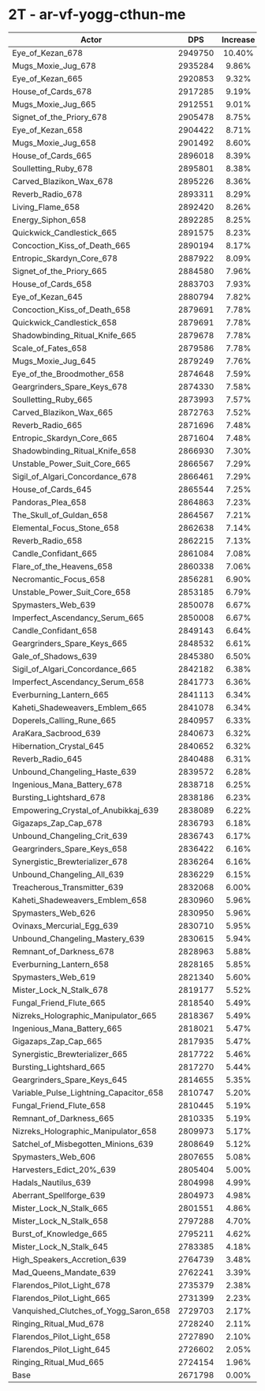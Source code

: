 # 2T - ar-vf-yogg-cthun-me
| Actor | DPS | Increase |
|---|:---:|:---:|
|Eye_of_Kezan_678|2949750|10.40%|
|Mugs_Moxie_Jug_678|2935284|9.86%|
|Eye_of_Kezan_665|2920853|9.32%|
|House_of_Cards_678|2917285|9.19%|
|Mugs_Moxie_Jug_665|2912551|9.01%|
|Signet_of_the_Priory_678|2905478|8.75%|
|Eye_of_Kezan_658|2904422|8.71%|
|Mugs_Moxie_Jug_658|2901492|8.60%|
|House_of_Cards_665|2896018|8.39%|
|Soulletting_Ruby_678|2895801|8.38%|
|Carved_Blazikon_Wax_678|2895226|8.36%|
|Reverb_Radio_678|2893311|8.29%|
|Living_Flame_658|2892420|8.26%|
|Energy_Siphon_658|2892285|8.25%|
|Quickwick_Candlestick_665|2891575|8.23%|
|Concoction_Kiss_of_Death_665|2890194|8.17%|
|Entropic_Skardyn_Core_678|2887922|8.09%|
|Signet_of_the_Priory_665|2884580|7.96%|
|House_of_Cards_658|2883703|7.93%|
|Eye_of_Kezan_645|2880794|7.82%|
|Concoction_Kiss_of_Death_658|2879691|7.78%|
|Quickwick_Candlestick_658|2879691|7.78%|
|Shadowbinding_Ritual_Knife_665|2879678|7.78%|
|Scale_of_Fates_658|2879586|7.78%|
|Mugs_Moxie_Jug_645|2879249|7.76%|
|Eye_of_the_Broodmother_658|2874648|7.59%|
|Geargrinders_Spare_Keys_678|2874330|7.58%|
|Soulletting_Ruby_665|2873993|7.57%|
|Carved_Blazikon_Wax_665|2872763|7.52%|
|Reverb_Radio_665|2871696|7.48%|
|Entropic_Skardyn_Core_665|2871604|7.48%|
|Shadowbinding_Ritual_Knife_658|2866930|7.30%|
|Unstable_Power_Suit_Core_665|2866567|7.29%|
|Sigil_of_Algari_Concordance_678|2866461|7.29%|
|House_of_Cards_645|2865544|7.25%|
|Pandoras_Plea_658|2864863|7.23%|
|The_Skull_of_Guldan_658|2864567|7.21%|
|Elemental_Focus_Stone_658|2862638|7.14%|
|Reverb_Radio_658|2862215|7.13%|
|Candle_Confidant_665|2861084|7.08%|
|Flare_of_the_Heavens_658|2860338|7.06%|
|Necromantic_Focus_658|2856281|6.90%|
|Unstable_Power_Suit_Core_658|2853185|6.79%|
|Spymasters_Web_639|2850078|6.67%|
|Imperfect_Ascendancy_Serum_665|2850008|6.67%|
|Candle_Confidant_658|2849143|6.64%|
|Geargrinders_Spare_Keys_665|2848532|6.61%|
|Gale_of_Shadows_639|2845380|6.50%|
|Sigil_of_Algari_Concordance_665|2842182|6.38%|
|Imperfect_Ascendancy_Serum_658|2841773|6.36%|
|Everburning_Lantern_665|2841113|6.34%|
|Kaheti_Shadeweavers_Emblem_665|2841078|6.34%|
|Doperels_Calling_Rune_665|2840957|6.33%|
|AraKara_Sacbrood_639|2840673|6.32%|
|Hibernation_Crystal_645|2840652|6.32%|
|Reverb_Radio_645|2840488|6.31%|
|Unbound_Changeling_Haste_639|2839572|6.28%|
|Ingenious_Mana_Battery_678|2838718|6.25%|
|Bursting_Lightshard_678|2838186|6.23%|
|Empowering_Crystal_of_Anubikkaj_639|2838089|6.22%|
|Gigazaps_Zap_Cap_678|2836793|6.18%|
|Unbound_Changeling_Crit_639|2836743|6.17%|
|Geargrinders_Spare_Keys_658|2836422|6.16%|
|Synergistic_Brewterializer_678|2836264|6.16%|
|Unbound_Changeling_All_639|2836229|6.15%|
|Treacherous_Transmitter_639|2832068|6.00%|
|Kaheti_Shadeweavers_Emblem_658|2830960|5.96%|
|Spymasters_Web_626|2830950|5.96%|
|Ovinaxs_Mercurial_Egg_639|2830710|5.95%|
|Unbound_Changeling_Mastery_639|2830615|5.94%|
|Remnant_of_Darkness_678|2828963|5.88%|
|Everburning_Lantern_658|2828165|5.85%|
|Spymasters_Web_619|2821340|5.60%|
|Mister_Lock_N_Stalk_678|2819177|5.52%|
|Fungal_Friend_Flute_665|2818540|5.49%|
|Nizreks_Holographic_Manipulator_665|2818367|5.49%|
|Ingenious_Mana_Battery_665|2818021|5.47%|
|Gigazaps_Zap_Cap_665|2817935|5.47%|
|Synergistic_Brewterializer_665|2817722|5.46%|
|Bursting_Lightshard_665|2817270|5.44%|
|Geargrinders_Spare_Keys_645|2814655|5.35%|
|Variable_Pulse_Lightning_Capacitor_658|2810747|5.20%|
|Fungal_Friend_Flute_658|2810445|5.19%|
|Remnant_of_Darkness_665|2810335|5.19%|
|Nizreks_Holographic_Manipulator_658|2809973|5.17%|
|Satchel_of_Misbegotten_Minions_639|2808649|5.12%|
|Spymasters_Web_606|2807655|5.08%|
|Harvesters_Edict_20%_639|2805404|5.00%|
|Hadals_Nautilus_639|2804998|4.99%|
|Aberrant_Spellforge_639|2804973|4.98%|
|Mister_Lock_N_Stalk_665|2801551|4.86%|
|Mister_Lock_N_Stalk_658|2797288|4.70%|
|Burst_of_Knowledge_665|2795211|4.62%|
|Mister_Lock_N_Stalk_645|2783385|4.18%|
|High_Speakers_Accretion_639|2764739|3.48%|
|Mad_Queens_Mandate_639|2762241|3.39%|
|Flarendos_Pilot_Light_678|2735379|2.38%|
|Flarendos_Pilot_Light_665|2731399|2.23%|
|Vanquished_Clutches_of_Yogg_Saron_658|2729703|2.17%|
|Ringing_Ritual_Mud_678|2728240|2.11%|
|Flarendos_Pilot_Light_658|2727890|2.10%|
|Flarendos_Pilot_Light_645|2726602|2.05%|
|Ringing_Ritual_Mud_665|2724154|1.96%|
|Base|2671798|0.00%|
